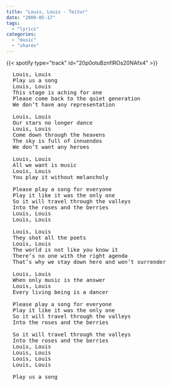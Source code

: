 ```yaml
---
title: "Louis, Louis - Teitur"
date: "2009-05-17"
tags:
  - "lyrics"
categories:
  - "music"
  - "shares"
---
```


{{< spotify type="track" id="20p0otuBznfIROs20NAfx4" >}}

<pre>
  Louis, Louis
  Play us a song
  Louis, Louis
  This stage is aching for one
  Please come back to the quiet generation
  We don’t have any representation

  Louis, Louis
  Our stars no longer dance
  Louis, Louis
  Come down through the heavens
  The sky is full of innuendos
  We don’t want any heroes

  Louis, Louis
  All we want is music
  Louis, Louis
  You play it without melancholy

  Please play a song for everyone
  Play it like it was the only one
  So it will travel through the valleys
  Into the roses and the berries
  Louis, Louis
  Louis, Louis

  Louis, Louis
  They shot all the poets
  Louis, Louis
  The world is not like you know it
  There’s no one with the right agenda
  That’s why we stay down here and won’t surrender

  Louis, Louis
  When only music is the answer
  Louis, Louis
  Every living being is a dancer

  Please play a song for everyone
  Play it like it was the only one
  So it will travel through the valleys
  Into the roses and the berries

  So it will travel through the valleys
  Into the roses and the berries
  Louis, Louis
  Louis, Louis
  Louis, Louis
  Louis, Louis

  Play us a song
</pre>